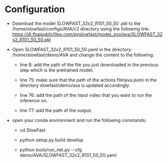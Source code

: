 # Configuration

- Download the model SLOWFAST_32x2_R101_50_50 .pkl to the /home/slowfast/configs/AVA/c2 directory using the following link: https://dl.fbaipublicfiles.com/pyslowfast/model_zoo/ava/SLOWFAST_32x2_R101_50_50.pkl

- Open SLOWFAST_32x2_R101_50_50.yaml in the directory: /home/slowfast/demo/AVA and change the
content to the following:

  - line 8: add the path of the file you just downloaded in the previous step which is the pretrained model.
  
  - line 75: make sure that the path of the actions file(ava.json) in the directory slowfast/demo/ava is updated accordingly.
  
  - line 76: add the path of the input video that you want to run the inference on.

  - line 77: add the path of the output.


- open your conda environment and run the following commands:
  
  - cd SlowFast
  
  - python setup.py build develop

  - python tools/run_net.py --cfg demo/AVA/SLOWFAST_32x2_R101_50_50.yaml
